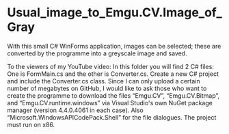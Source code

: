 # Usual_image_to_Emgu.CV.Image_of_Gray
With this small C# WinForms application, images can be selected; these are converted by the programme into a greyscale image and saved.

To the viewers of my YouTube video: In this folder you will find 2 C# files: One is FormMain.cs and the other is Converter.cs. Create a new C# project and include the Converter.cs class. Since I can only upload a certain number of megabytes on GitHub, I would like to ask those who want to create the programme to download the files “Emgu.CV”, “Emgu.CV.Bitmap”, and “Emgu.CV.runtime.windows” via Visual Studio's own NuGet package manager (version 4.4.0.4061 in each case). Also “Microsoft.WindowsAPICodePack.Shell” for the file dialogues. The project must run on x86.
